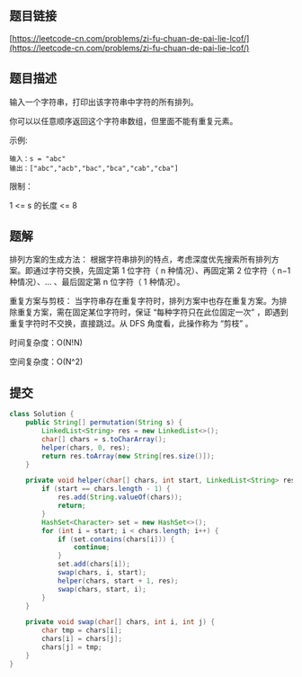 ## 题目链接

[https://leetcode-cn.com/problems/zi-fu-chuan-de-pai-lie-lcof/](https://leetcode-cn.com/problems/zi-fu-chuan-de-pai-lie-lcof/)

## 题目描述

输入一个字符串，打印出该字符串中字符的所有排列。

你可以以任意顺序返回这个字符串数组，但里面不能有重复元素。

示例:

```
输入：s = "abc"
输出：["abc","acb","bac","bca","cab","cba"]
```

限制：

1 <= s 的长度 <= 8

## 题解

排列方案的生成方法： 根据字符串排列的特点，考虑深度优先搜索所有排列方案。即通过字符交换，先固定第 1 位字符（ n 种情况）、再固定第 2 位字符（ n−1 种情况）、... 、最后固定第 n 位字符（ 1 种情况）。

重复方案与剪枝： 当字符串存在重复字符时，排列方案中也存在重复方案。为排除重复方案，需在固定某位字符时，保证 “每种字符只在此位固定一次” ，即遇到重复字符时不交换，直接跳过。从 DFS 角度看，此操作称为 “剪枝” 。

时间复杂度：O(N!N)
 
空间复杂度：O(N^2)

## 提交

```java
class Solution {
    public String[] permutation(String s) {
        LinkedList<String> res = new LinkedList<>();
        char[] chars = s.toCharArray();
        helper(chars, 0, res);
        return res.toArray(new String[res.size()]);
    }

    private void helper(char[] chars, int start, LinkedList<String> res) {
        if (start == chars.length - 1) {
            res.add(String.valueOf(chars));
            return;
        }
        HashSet<Character> set = new HashSet<>();
        for (int i = start; i < chars.length; i++) {
            if (set.contains(chars[i])) {
                continue;
            }
            set.add(chars[i]);
            swap(chars, i, start);
            helper(chars, start + 1, res);
            swap(chars, start, i);
        }
    }

    private void swap(char[] chars, int i, int j) {
        char tmp = chars[i];
        chars[i] = chars[j];
        chars[j] = tmp;
    }
}
```